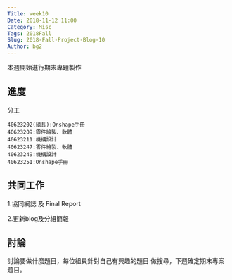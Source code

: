 ```yaml
---
Title: week10
Date: 2018-11-12 11:00
Category: Misc
Tags: 2018Fall
Slug: 2018-Fall-Project-Blog-10
Author: bg2
---
```


本週開始進行期末專題製作

<!-- PELICAN_END_SUMMARY -->

進度
----

分工

    40623202(組長):Onshape手冊
    40623209:零件繪製、軟體
    40623211:機構設計
    40623247:零件繪製、軟體
    40623249:機構設計
    40623251:Onshape手冊

共同工作
----

1.協同網誌 及 Final Report

2.更新blog及分組簡報

討論
----

討論要做什麼題目，每位組員針對自己有興趣的題目
做搜尋，下週確定期末專案題目。
